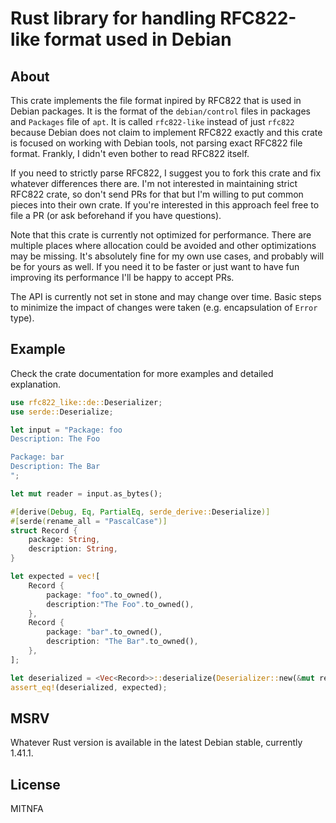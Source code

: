 # Rust library for handling RFC822-like format used in Debian

## About

This crate implements the file format inpired by RFC822 that is used in Debian packages.
It is the format of the `debian/control` files in packages and `Packages` file of `apt`.
It is called `rfc822-like` instead of just `rfc822` because Debian does not claim to implement RFC822 exactly
and this crate is focused on working with Debian tools, not parsing exact RFC822 file format.
Frankly, I didn't even bother to read RFC822 itself.

If you need to strictly parse RFC822, I suggest you to fork this crate and fix whatever differences there are.
I'm not interested in maintaining strict RFC822 crate, so don't send PRs for that but I'm willing to put
common pieces into their own crate.
If you're interested in this approach feel free to file a PR (or ask beforehand if you have questions).

Note that this crate is currently not optimized for performance.
There are multiple places where allocation could be avoided and other optimizations may be missing.
It's absolutely fine for my own use cases, and probably will be for yours as well.
If you need it to be faster or just want to have fun improving its performance I'll be happy to accept PRs.

The API is currently not set in stone and may change over time.
Basic steps to minimize the impact of changes were taken (e.g. encapsulation of `Error` type).


## Example

Check the crate documentation for more examples and detailed explanation.

```rust
use rfc822_like::de::Deserializer;
use serde::Deserialize;

let input = "Package: foo
Description: The Foo

Package: bar
Description: The Bar
";

let mut reader = input.as_bytes();

#[derive(Debug, Eq, PartialEq, serde_derive::Deserialize)]
#[serde(rename_all = "PascalCase")]
struct Record {
    package: String,
    description: String,
}

let expected = vec![
    Record {
        package: "foo".to_owned(),
        description:"The Foo".to_owned(),
    },
    Record {
        package: "bar".to_owned(),
        description: "The Bar".to_owned(),
    },
];

let deserialized = <Vec<Record>>::deserialize(Deserializer::new(&mut reader)).unwrap();
assert_eq!(deserialized, expected);
```

## MSRV

Whatever Rust version is available in the latest Debian stable, currently 1.41.1.

## License

MITNFA
